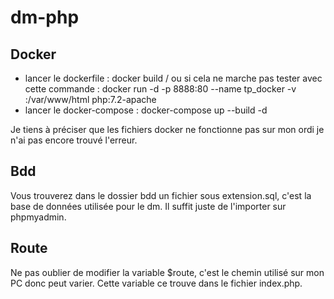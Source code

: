 # dm-php

## Docker 

- lancer le dockerfile : docker build / ou si cela ne marche pas tester avec cette commande : docker run -d -p 8888:80 --name tp_docker -v  <emplacement du fichier en local>:/var/www/html php:7.2-apache
- lancer le docker-compose : docker-compose up --build -d

Je tiens à préciser que les fichiers docker ne fonctionne pas sur mon ordi je n'ai pas encore trouvé l'erreur.

## Bdd

Vous trouverez dans le dossier bdd un fichier sous extension.sql, c'est la base de données utilisée pour le dm. Il suffit juste de l'importer sur phpmyadmin.

## Route 

Ne pas oublier de modifier la variable $route, c'est le chemin utilisé sur mon PC donc peut varier. Cette variable ce trouve dans le fichier index.php.
